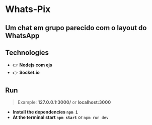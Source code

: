 # Whats-Pix
## Um chat em grupo parecido com o layout do WhatsApp

## Technologies
- 👉 **Nodejs com ejs**
- 👉 **Socket.io**

## Run
> Example: **127.0.0.1:3000/** or **localhost:3000**

- **Install the dependencies `npm i`**
- **At the terminal start `npm start`** or `npm run dev`
